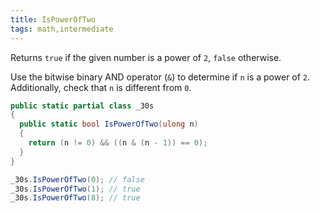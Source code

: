 ```yaml
---
title: IsPowerOfTwo
tags: math,intermediate
---
```


Returns `true` if the given number is a power of `2`, `false` otherwise.

Use the bitwise binary AND operator (`&`) to determine if `n` is a power of `2`.
Additionally, check that `n` is different from `0`.

```csharp
public static partial class _30s 
{
  public static bool IsPowerOfTwo(ulong n) 
  {
    return (n != 0) && ((n & (n - 1)) == 0);
  }
}
```

```csharp
_30s.IsPowerOfTwo(0); // false
_30s.IsPowerOfTwo(1); // true
_30s.IsPowerOfTwo(8); // true
```
